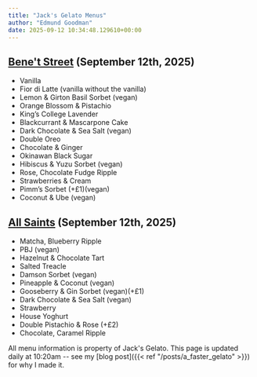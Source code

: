 ```yaml
---
title: "Jack's Gelato Menus"
author: "Edmund Goodman"
date: 2025-09-12 10:34:48.129610+00:00
---
```


## [Bene't Street](https://www.jacksgelato.com/bene-t-street-menu) (September 12th, 2025)

- Vanilla
- Fior di Latte (vanilla without the vanilla)
- Lemon & Girton Basil Sorbet (vegan)
- Orange Blossom & Pistachio
- King’s College Lavender
- Blackcurrant & Mascarpone Cake
- Dark Chocolate & Sea Salt (vegan)
- Double Oreo
- Chocolate & Ginger
- Okinawan Black Sugar
- Hibiscus & Yuzu Sorbet (vegan)
- Rose, Chocolate Fudge Ripple
- Strawberries & Cream
- Pimm’s Sorbet (+£1)(vegan)
- Coconut & Ube (vegan)


## [All Saints](https://www.jacksgelato.com/all-saints-menu) (September 12th, 2025)

- Matcha, Blueberry Ripple
- PBJ (vegan)
- Hazelnut & Chocolate Tart
- Salted Treacle
- Damson Sorbet (vegan)
- Pineapple & Coconut (vegan)
- Gooseberry & Gin Sorbet (vegan)(+£1)
- Dark Chocolate & Sea Salt (vegan)
- Strawberry
- House Yoghurt
- Double Pistachio & Rose (+£2)
- Chocolate, Caramel Ripple

All menu information is property of Jack's Gelato. This page is
updated daily at 10:20am -- see my
[blog post]({{< ref "/posts/a_faster_gelato" >}}) for why I made it.
